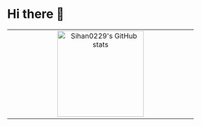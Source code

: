 # Hi there 👋

<table style="width: 100%; border-collapse: collapse; border: none;">
  <tr>
    <td style="width: 50%; text-align: center; border: none;">
      <img src="https://github-readme-stats.vercel.app/api?username=Sihan0229&show_icons=true&hide=contribs,prs&include_all_commits=true&title_color=30A14E&text_color=30A14E&icon_color=30A14E" alt="Sihan0229's GitHub stats" style="height: 200px;">
    </td>
   
  </tr>
</table>
